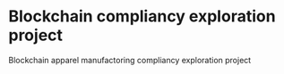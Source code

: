 # Blockchain compliancy exploration project

Blockchain apparel manufactoring compliancy exploration project
